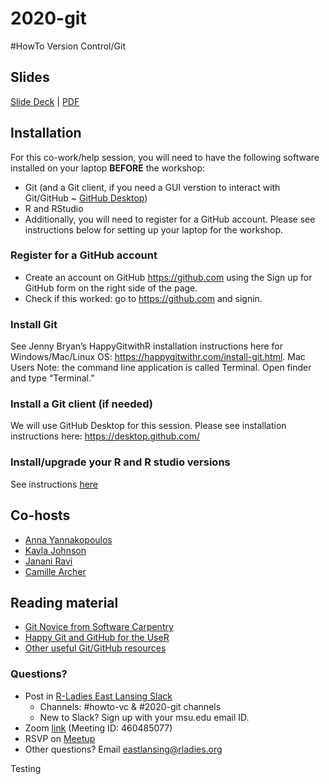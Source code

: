 # 2020-git
#HowTo Version Control/Git

## Slides
[Slide Deck](https://docs.google.com/presentation/d/12Lgw7SmnUPdvChEJLcqj-eT2wa7Ca2s85vLPe7knmiQ/edit#slide=id.p) | [PDF](https://github.com/rladies-eastlansing/2020-git/blob/master/2020-howto-git.pdf)

## Installation
For this co-work/help session, you will need to have the following software installed on your laptop **BEFORE** the workshop:
* Git (and a Git client, if you need a GUI verstion to interact with Git/GitHub ~ [GitHub Desktop](https://desktop.github.com/))
* R and RStudio
* Additionally, you will need to register for a GitHub account. Please see instructions below for setting up your laptop for the workshop.

### Register for a GitHub account
* Create an account on GitHub https://github.com using the Sign up for GitHub form on the right side of the page.
* Check if this worked: go to https://github.com and signin.

### Install Git
See Jenny Bryan’s HappyGitwithR installation instructions here for Windows/Mac/Linux OS: https://happygitwithr.com/install-git.html. Mac Users Note: the command line application is called Terminal. Open finder and type “Terminal.” 

### Install a Git client (if needed)
We will use GitHub Desktop for this session. Please see installation instructions here: https://desktop.github.com/  

### Install/upgrade your R and R studio versions
See instructions [here](https://github.com/rladies-eastlansing/meetup-presentations/blob/master/presentations/R_Rstudio_setup_instructions.md)

## Co-hosts
- [Anna Yannakopoulos](https://github.com/yannakopoulos)
- [Kayla Johnson](https://github.com/kaylajohnson)
- [Janani Ravi](https://github.com/jananiravi)
- [Camille Archer](https://github.com/archerc5)

## Reading material
- [Git Novice from Software Carpentry](https://swcarpentry.github.io/git-novice/)
- [Happy Git and GitHub for the UseR](https://happygitwithr.com/)
- [Other useful Git/GitHub resources](https://jananiravi.github.io/post/git-links/git-github-links/)

### Questions?
- Post in [R-Ladies East Lansing Slack](https://rladies-eastlansing.slack.com)
  - Channels: #howto-vc & #2020-git channels
  - New to Slack? Sign up with your msu.edu email ID.
- Zoom [link](https://msu.zoom.us/j/460485077) (Meeting ID: 460485077)
- RSVP on [Meetup](https://www.meetup.com/rladies-eastlansing/events/268096029/)
- Other questions? Email eastlansing@rladies.org

Testing 
